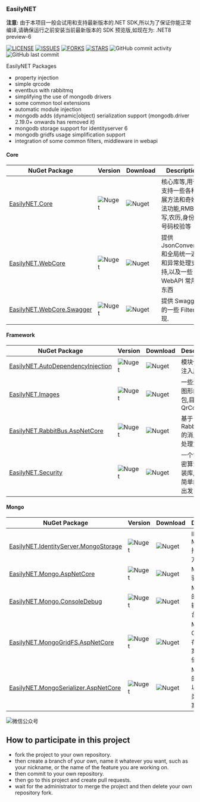 ### EasilyNET

**注意:** 由于本项目一般会试用和支持最新版本的.NET SDK,所以为了保证你能正常编译,请确保运行之前安装当前最新版本的 SDK 预览版,如现在为: .NET8 preview-6

[![LICENSE](https://img.shields.io/github/license/EasilyNET/EasilyNET)](https://img.shields.io/github/license/EasilyNET/EasilyNET)
[![ISSUES](https://img.shields.io/github/issues/EasilyNET/EasilyNET)](https://img.shields.io/github/issues/EasilyNET/EasilyNET)
[![FORKS](https://img.shields.io/github/forks/EasilyNET/EasilyNET)](https://img.shields.io/github/forks/EasilyNET/EasilyNET)
[![STARS](https://img.shields.io/github/stars/EasilyNET/EasilyNET)](https://img.shields.io/github/stars/EasilyNET/EasilyNET)
![GitHub commit activity](https://img.shields.io/github/commit-activity/y/EasilyNET/EasilyNET)
![GitHub last commit](https://img.shields.io/github/last-commit/EasilyNET/EasilyNET)

EasilyNET Packages

- property injection
- simple qrcode
- eventbus with rabbitmq
- simplifying the use of mongodb drivers
- some common tool extensions
- automatic module injection
- mongodb adds (dynamic|object) serialization support (mongodb.driver 2.19.0+ onwards has removed it)
- mongodb storage support for identityserver 6
- mongodb gridfs usage simplification support
- integration of some common filters, middleware in webapi

#### Core

| NuGet Package                                                                         | Version                                                            | Download                                                            | Description                                                                    |
| ------------------------------------------------------------------------------------- | ------------------------------------------------------------------ | ------------------------------------------------------------------- | ------------------------------------------------------------------------------ |
| [EasilyNET.Core](https://www.nuget.org/packages/EasilyNET.Core)                       | ![Nuget](https://img.shields.io/nuget/v/EasilyNET.Core)            | ![Nuget](https://img.shields.io/nuget/dt/EasilyNET.Core)            | 核心库等,用于支持一些各种扩展方法和奇妙语法功能,RMB 大写,农历,身份证号码校验等 |
| [EasilyNET.WebCore](https://www.nuget.org/packages/EasilyNET.WebCore)                 | ![Nuget](https://img.shields.io/nuget/v/EasilyNET.WebCore)         | ![Nuget](https://img.shields.io/nuget/dt/EasilyNET.WebCore)         | 提供 JsonConverter,和全局统一返回和异常处理支持,以及一些 WebAPI 常用的东西     |
| [EasilyNET.WebCore.Swagger](https://www.nuget.org/packages/EasilyNET.WebCore.Swagger) | ![Nuget](https://img.shields.io/nuget/v/EasilyNET.WebCore.Swagger) | ![Nuget](https://img.shields.io/nuget/dt/EasilyNET.WebCore.Swagger) | 提供 Swagger 的一些 Filter 实现.                                               |

#### Framework

| NuGet Package                                                                                                   | Version                                                                         | Download                                                                         | Description                                   |
| --------------------------------------------------------------------------------------------------------------- | ------------------------------------------------------------------------------- | -------------------------------------------------------------------------------- | --------------------------------------------- |
| [EasilyNET.AutoDependencyInjection](https://www.nuget.org/packages/EasilyNET.AutoDependencyInjection)           | ![Nuget](https://img.shields.io/nuget/v/EasilyNET.AutoDependencyInjection)      | ![Nuget](https://img.shields.io/nuget/dt/EasilyNET.AutoDependencyInjection)      | 模块化自动注入服务                            |
| [EasilyNET.Images](https://www.nuget.org/packages/EasilyNET.Images)                                             | ![Nuget](https://img.shields.io/nuget/v/EasilyNET.Images)                       | ![Nuget](https://img.shields.io/nuget/dt/EasilyNET.Images)                       | 一些涉及到图形的工具包,目前仅有 QrCode        |
| [EasilyNET.RabbitBus.AspNetCore](https://www.nuget.org/packages/EasilyNET.RabbitBus.AspNetCore)                 | ![Nuget](https://img.shields.io/nuget/v/EasilyNET.RabbitBus.AspNetCore)         | ![Nuget](https://img.shields.io/nuget/dt/EasilyNET.RabbitBus.AspNetCore)         | 基于 RabbitMQ 的消息总线处理方案              |
| [EasilyNET.Security](https://www.nuget.org/packages/EasilyNET.Security)                                         | ![Nuget](https://img.shields.io/nuget/v/EasilyNET.Security)                     | ![Nuget](https://img.shields.io/nuget/dt/EasilyNET.Security)                     | 一个常用加密算法的封装库,从使用简单的目的出发 |

#### Mongo

| NuGet Package                                                                                                 | Version                                                                        | Download                                                                        | Description                                           |
| ------------------------------------------------------------------------------------------------------------- | ------------------------------------------------------------------------------ | ------------------------------------------------------------------------------- | ----------------------------------------------------- |
| [EasilyNET.IdentityServer.MongoStorage](https://www.nuget.org/packages/EasilyNET.IdentityServer.MongoStorage) | ![Nuget](https://img.shields.io/nuget/v/EasilyNET.IdentityServer.MongoStorage) | ![Nuget](https://img.shields.io/nuget/dt/EasilyNET.IdentityServer.MongoStorage) | IDS6.x 的 Mongodb 持久化支持方案                      |
| [EasilyNET.Mongo.AspNetCore](https://www.nuget.org/packages/EasilyNET.Mongo.AspNetCore)                       | ![Nuget](https://img.shields.io/nuget/v/EasilyNET.Mongo.AspNetCore)            | ![Nuget](https://img.shields.io/nuget/dt/EasilyNET.Mongo.AspNetCore)            | MongoDB 驱动扩展                                      |
| [EasilyNET.Mongo.ConsoleDebug](https://www.nuget.org/packages/EasilyNET.Mongo.ConsoleDebug)                   | ![Nuget](https://img.shields.io/nuget/v/EasilyNET.Mongo.ConsoleDebug)          | ![Nuget](https://img.shields.io/nuget/dt/EasilyNET.Mongo.ConsoleDebug)          | MongoDB 的执行命令输出到控制台                        |
| [EasilyNET.MongoGridFS.AspNetCore](https://www.nuget.org/packages/EasilyNET.MongoGridFS.AspNetCore)           | ![Nuget](https://img.shields.io/nuget/v/EasilyNET.MongoGridFS.AspNetCore)      | ![Nuget](https://img.shields.io/nuget/dt/EasilyNET.MongoGridFS.AspNetCore)      | MongoDB GridFS 对象存储解决方案,使对象存储操作简便    |
| [EasilyNET.MongoSerializer.AspNetCore](https://www.nuget.org/packages/EasilyNET.MongoSerializer.AspNetCore)   | ![Nuget](https://img.shields.io/nuget/v/EasilyNET.MongoSerializer.AspNetCore)  | ![Nuget](https://img.shields.io/nuget/dt/EasilyNET.MongoSerializer.AspNetCore)  | MongoDB 的类型扩展,以及自定义类型扩展方案             |

![微信公众号](https://github.com/joesdu/joesdu/blob/main/wechat-official-account.png#pic_center)

## How to participate in this project

- fork the project to your own repository.
- then create a branch of your own, name it whatever you want, such as your nickname, or the name of the feature you are working on.
- then commit to your own repository.
- then go to this project and create pull requests.
- wait for the administrator to merge the project and then delete your own repository fork.
